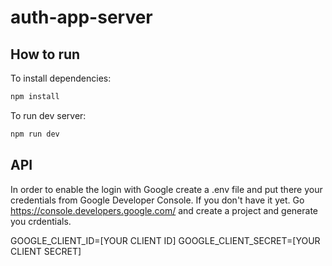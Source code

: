 # auth-app-server

## How to run

To install dependencies:

```bash
npm install
```

To run dev server:

```bash
npm run dev
```

## API

In order to enable the login with Google create a .env file and put there your credentials from Google Developer Console.
If you don't have it yet. Go https://console.developers.google.com/ and create a project and generate you crdentials.

GOOGLE_CLIENT_ID=[YOUR CLIENT ID]
GOOGLE_CLIENT_SECRET=[YOUR CLIENT SECRET]
